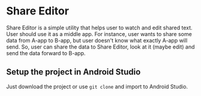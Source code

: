 # Share Editor

Share Editor is a simple utility that helps user to watch and edit shared text. User should use
it as a middle app. For instance, user wants to share some data from A-app to B-app, but user
doesn't know what exactly A-app will send. So, user can share the data to Share Editor, look at it
(maybe edit) and send the data forward to B-app.

## Setup the project in Android Studio

Just download the project or use `git clone` and import to Android Studio.
